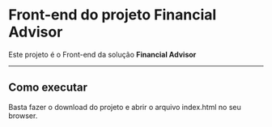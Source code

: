 # Front-end do projeto Financial Advisor 

Este projeto é o Front-end da solução **Financial Advisor** 

---
## Como executar

Basta fazer o download do projeto e abrir o arquivo index.html no seu browser.